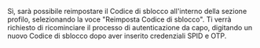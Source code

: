 Sì, sarà possibile reimpostare il Codice di sblocco all'interno della sezione profilo, selezionando la voce "Reimposta Codice di sblocco". Ti verrà richiesto di ricominciare il processo di autenticazione da capo, digitando un nuovo Codice di sblocco dopo aver inserito credenziali SPID e OTP.